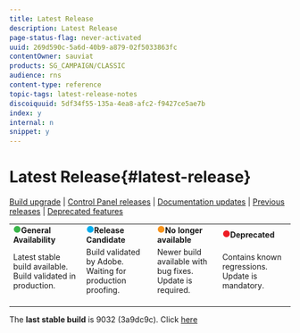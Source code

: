 ```yaml
---
title: Latest Release
description: Latest Release
page-status-flag: never-activated
uuid: 269d590c-5a6d-40b9-a879-02f5033863fc
contentOwner: sauviat
products: SG_CAMPAIGN/CLASSIC
audience: rns
content-type: reference
topic-tags: latest-release-notes
discoiquuid: 5df34f55-135a-4ea8-afc2-f9427ce5ae7b
index: y
internal: n
snippet: y
---
```


# Latest Release{#latest-release}

[Build upgrade](https://helpx.adobe.com/campaign/kb/acc-build-upgrade.html) &#124; [Control Panel releases](https://docs.adobe.com/content/help/en/control-panel/using/release-notes.html) &#124; [Documentation updates](../../rn/using/documentation-updates.md) &#124; [Previous releases](../../rn/using/release--19-2.md) &#124; [Deprecated features](https://helpx.adobe.com/campaign/kb/deprecated-and-removed-features.html)

<table> 
 <tbody> 
  <tr> 
   <td><img src="assets/do-not-localize/green3.png"/><strong>General Availability</strong></td>
   <td><img src="assets/do-not-localize/blue3.png"/><strong>Release Candidate</strong></td> 
   <td><img src="assets/do-not-localize/orange3.png"/><strong>No longer available</strong></td> 
   <td><img src="assets/do-not-localize/red3.png"/><strong>Deprecated</strong></td> 
  </tr> 
   <tr> 
   <td>Latest stable build available. Build validated in production.<br>&nbsp;</td>
   <td>Build validated by Adobe. Waiting for production proofing.<br>&nbsp;</td>
   <td>Newer build available with bug fixes. Update is required.<br>&nbsp;</td>
   <td>Contains known regressions. Update is mandatory.<br>&nbsp;</td>
  </tr> 
 </tbody> 
</table>

The **last stable build** is 9032 (3a9dc9c). Click [here](../../rn/using/release--19-1.md#release-19-1-4-build-9032)

